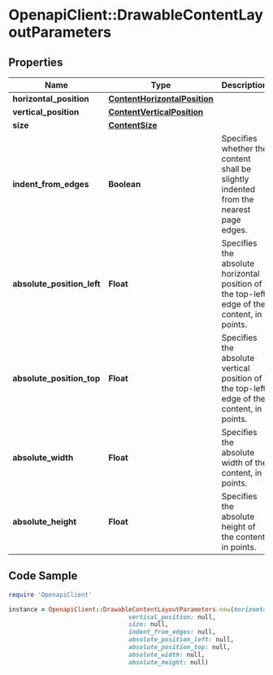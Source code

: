 # OpenapiClient::DrawableContentLayoutParameters

## Properties

Name | Type | Description | Notes
------------ | ------------- | ------------- | -------------
**horizontal_position** | [**ContentHorizontalPosition**](ContentHorizontalPosition.md) |  | [optional] 
**vertical_position** | [**ContentVerticalPosition**](ContentVerticalPosition.md) |  | [optional] 
**size** | [**ContentSize**](ContentSize.md) |  | [optional] 
**indent_from_edges** | **Boolean** | Specifies whether the content shall be slightly indented from the nearest page edges. | [optional] [default to true]
**absolute_position_left** | **Float** | Specifies the absolute horizontal position of the top-left edge of the content, in points. | [optional] 
**absolute_position_top** | **Float** | Specifies the absolute vertical position of the top-left edge of the content, in points. | [optional] 
**absolute_width** | **Float** | Specifies the absolute width of the content, in points. | [optional] 
**absolute_height** | **Float** | Specifies the absolute height of the content, in points. | [optional] 

## Code Sample

```ruby
require 'OpenapiClient'

instance = OpenapiClient::DrawableContentLayoutParameters.new(horizontal_position: null,
                                 vertical_position: null,
                                 size: null,
                                 indent_from_edges: null,
                                 absolute_position_left: null,
                                 absolute_position_top: null,
                                 absolute_width: null,
                                 absolute_height: null)
```


